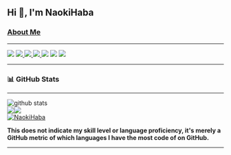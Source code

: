 ## Hi 👋, I'm NaokiHaba

### [About Me](https://youtrust.jp/users/naoki_haba)

---

[ ![](https://komarev.com/ghpvc/?username=NaokiHaba)](https://github.com/NaokiHaba/NaokiHaba/)
[![](https://img.shields.io/github/followers/NaokiHaba?label=follow&logo=github&style=flat)
](https://github.com/NaokiHaba)
[![](https://qiita-badge.apiapi.app/s/NaokiHaba/posts.svg)
](http://qiita.com/NaokiHaba)
[![](https://qiita-badge.apiapi.app/s/NaokiHaba/contributions.svg)
](http://qiita.com/NaokiHaba)
[![](https://zenn.badge.nikaera.com/s/naonao70/articles?style=plastic)](https://zenn.dev/naonao70/articles)
[![](https://zenn.badge.nikaera.com/s/naonao70/likes?style=plastic)](https://zenn.dev/naonao70)
[![](https://img.shields.io/twitter/follow/NaokiHaba?style=social)](https://twitter.com/NaokiHaba)

---

### 📊 GitHub Stats

---
<div>
  <img src="http://github-profile-summary-cards.vercel.app/api/cards/profile-details?username=NaokiHaba&theme=onedark" alt="github stats">
</div>
<div style="display: flex;">
  <span>
    <img src="http://github-profile-summary-cards.vercel.app/api/cards/repos-per-language?username=NaokiHaba&theme=onedark">
  </span>
  <span>
    <img src="http://github-profile-summary-cards.vercel.app/api/cards/most-commit-language?username=NaokiHaba&theme=onedark">
  </span>
</div>
<div>
    <a href="https://github.com/ryo-ma/github-profile-trophy"><img src="https://github-profile-trophy.vercel.app/?username=NaokiHaba&theme=onedark" alt="NaokiHaba" />
    </a>
</div>

**This does not indicate my skill level or language proficiency, it's merely a GitHub metric of which languages I have
the most code of on GitHub.**

---
